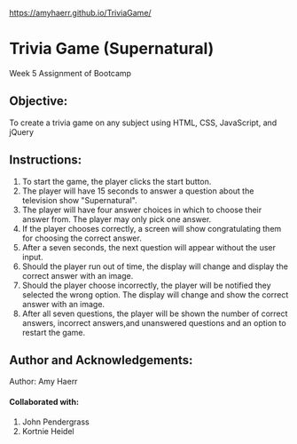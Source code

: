  https://amyhaerr.github.io/TriviaGame/

# Trivia Game (Supernatural)
Week 5 Assignment of Bootcamp

## Objective: 
To create a trivia game on any subject using HTML, CSS, JavaScript, and jQuery

## Instructions:

1. To start the game, the player clicks the start button.
2. The player will have 15 seconds to answer a question about the television show "Supernatural".
3. The player will have four answer choices in which to choose their answer from. The player may only pick one answer.
4. If the player chooses correctly, a screen will show congratulating them for choosing the correct answer.
5. After a seven seconds, the next question will appear without the user input.
6. Should the player run out of time, the display will change and display the correct answer with an image.
7. Should the player choose incorrectly, the player will be notified they selected the wrong option. The display will change and show the correct answer with an image.
8. After all seven questions, the player will be shown the number of correct answers, incorrect answers,and unanswered questions and an option to restart the game.


## Author and Acknowledgements:
 Author: Amy Haerr

 #### Collaborated with:
 1. John Pendergrass
 2. Kortnie Heidel
 

 
